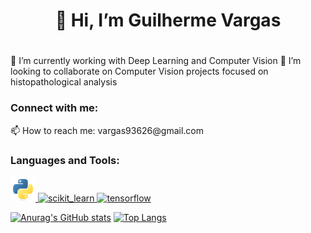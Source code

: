 
<h1 align="center">👋 Hi, I’m Guilherme Vargas<h1 align="center">

<h3 align="left"></h3>
<p align="left">
</a>🌱 I’m currently working with Deep Learning and Computer Vision</a>
💞️ I’m looking to collaborate on Computer Vision projects focused on histopathological analysis

<!---
vargacypher/vargacypher is a ✨ special ✨ repository because its `README.md` (this file) appears on your GitHub profile.
You can click the Preview link to take a look at your changes.
--->


<h3 align="left">Connect with me:</h3>
<p align="left">
📫 How to reach me: vargas93626@gmail.com</a>
</p>

<h3 align="left">Languages and Tools:</h3>
<p align="left">  <a href="https://www.python.org" target="_blank"> <img src="https://raw.githubusercontent.com/devicons/devicon/master/icons/python/python-original.svg" alt="python" width="40" height="40"/> </a> <a href="https://scikit-learn.org/" target="_blank"> <img src="https://upload.wikimedia.org/wikipedia/commons/0/05/Scikit_learn_logo_small.svg" alt="scikit_learn" width="40" height="40"/> </a> <a href="https://www.tensorflow.org" target="_blank"> <img src="https://www.vectorlogo.zone/logos/tensorflow/tensorflow-icon.svg" alt="tensorflow" width="40" height="40"/> </a> </p>

[![Anurag's GitHub stats](https://github-readme-stats.vercel.app/api?username=vargacypher)](https://github.com/anuraghazra/github-readme-stats)
[![Top Langs](https://github-readme-stats.vercel.app/api/top-langs/?username=vargacypher&layout=compact)](https://github.com/anuraghazra/github-readme-stats)
